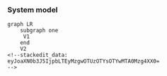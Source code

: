 ### System model

```mermaid
graph LR
	subgraph one
	 V1
    end
    V2
<!--stackedit_data:
eyJoaXN0b3J5IjpbLTEyMzgwOTUzOTYsOTYwMTA0Mzg4XX0=
-->